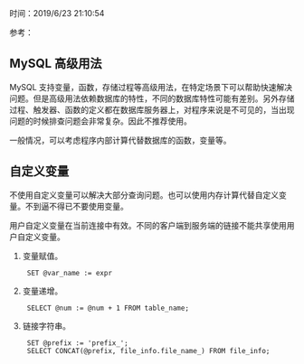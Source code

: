 时间：2019/6/23 21:10:54  

参考： 


## MySQL 高级用法    

MySQL 支持变量，函数，存储过程等高级用法，在特定场景下可以帮助快速解决问题。但是高级用法依赖数据库的特性，不同的数据库特性可能有差别。另外存储过程、触发器、函数的定义都在数据库服务器上，对程序来说是不可见的，当出现问题的时候排查问题会非常复杂。因此不推荐使用。

一般情况，可以考虑程序内部计算代替数据库的函数，变量等。

## 自定义变量  

不使用自定义变量可以解决大部分查询问题。也可以使用内存计算代替自定义变量。不到逼不得已不要使用变量。

用户自定义变量在当前连接中有效。不同的客户端到服务端的链接不能共享使用用户自定义变量。

1. 变量赋值。  

		SET @var_name := expr

2. 变量递增。

		SELECT @num := @num + 1 FROM table_name;

3. 链接字符串。


		SET @prefix := 'prefix_';		
		SELECT CONCAT(@prefix, file_info.file_name_) FROM file_info;